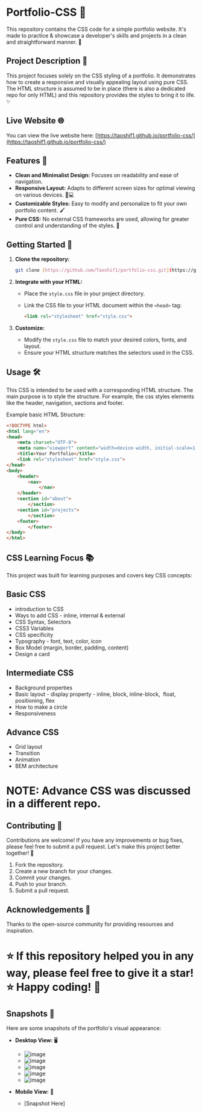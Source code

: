 # Portfolio-CSS 🎨

This repository contains the CSS code for a simple portfolio website. It's made to practice & showcase a developer's skills and projects in a clean and straightforward manner. 🚀

## Project Description 📝

This project focuses solely on the CSS styling of a portfolio. It demonstrates how to create a responsive and visually appealing layout using pure CSS. The HTML structure is assumed to be in place (there is also a dedicated repo for only HTML) and this repository provides the styles to bring it to life. ✨

## Live Website 🌐

You can view the live website here: [https://taoshif1.github.io/portfolio-css/](https://taoshif1.github.io/portfolio-css/)

## Features 🌟

* **Clean and Minimalist Design:** Focuses on readability and ease of navigation.
* **Responsive Layout:** Adapts to different screen sizes for optimal viewing on various devices. 📱💻
* **Customizable Styles:** Easy to modify and personalize to fit your own portfolio content. 🖌️
* **Pure CSS:** No external CSS frameworks are used, allowing for greater control and understanding of the styles. 🧠

## Getting Started 🏁

1.  **Clone the repository:**

    ```bash
    git clone [https://github.com/Taoshif1/portfolio-css.git](https://github.com/Taoshif1/portfolio-css.git)
    ```

2.  **Integrate with your HTML:**
    * Place the `style.css` file in your project directory.
    * Link the CSS file to your HTML document within the `<head>` tag:

        ```html
        <link rel="stylesheet" href="style.css">
        ```

3.  **Customize:**
    * Modify the `style.css` file to match your desired colors, fonts, and layout.
    * Ensure your HTML structure matches the selectors used in the CSS.

## Usage 🛠️

This CSS is intended to be used with a corresponding HTML structure. The main purpose is to style the structure. For example, the css styles elements like the header, navigation, sections and footer.

Example basic HTML Structure:

```html
<!DOCTYPE html>
<html lang="en">
<head>
    <meta charset="UTF-8">
    <meta name="viewport" content="width=device-width, initial-scale=1.0">
    <title>Your Portfolio</title>
    <link rel="stylesheet" href="style.css">
</head>
<body>
    <header>
        <nav>
            </nav>
    </header>
    <section id="about">
        </section>
    <section id="projects">
        </section>
    <footer>
        </footer>
</body>
</html>
```
## CSS Learning Focus 📚
This project was built for learning purposes and covers key CSS concepts:

## Basic CSS

 - introduction to CSS
 - Ways to add CSS - inline, internal & external
 - CSS Syntax, Selectors
 - CSS3 Variables
 - CSS specificity
 - Typography - font, text, color, icon
 - Box Model (margin, border, padding, content)
 - Design a card

## Intermediate CSS
 
 - Background properties
 - Basic layout - display property - inline, block, inline-block,  float, positioning, flex
 - How to make a circle
 - Responsiveness

## Advance CSS

- Grid layout
- Transition
- Animation
- BEM architecture

# NOTE: Advance CSS was discussed in a different repo.

## Contributing 🤝
Contributions are welcome! If you have any improvements or bug fixes, please feel free to submit a pull request. Let's make this project better together! 💪
1. Fork the repository.
2. Create a new branch for your changes.
3. Commit your changes.
4. Push to your branch.
5. Submit a pull request.

## Acknowledgements 🙏
Thanks to the open-source community for providing resources and inspiration.
# ⭐ If this repository helped you in any way, please feel free to give it a star! ⭐ Happy coding! 🚀

## Snapshots 📸

Here are some snapshots of the portfolio's visual appearance:

* **Desktop View:** 🖥️
    * ![image](https://github.com/user-attachments/assets/20df73ea-cd3a-46c6-9521-f32887bf0df3)
    * ![image](https://github.com/user-attachments/assets/6be71833-b981-4972-913c-517e763e5f72)
    * ![image](https://github.com/user-attachments/assets/175bc320-3adf-4186-8108-1b783427041e)
    * ![image](https://github.com/user-attachments/assets/bed281a6-b175-4639-a972-f17986822b5f)
    * ![image](https://github.com/user-attachments/assets/3d925a45-4751-42d3-8760-14e3e15ed978)

* **Mobile View:** 📱
    * \[Snapshot Here]
